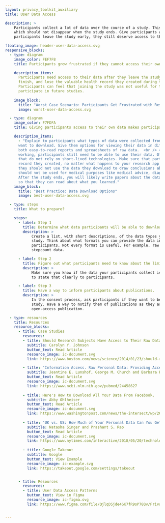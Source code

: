 ```yaml
---
layout: privacy_toolkit_auxiliary
title: User Data Access

description: >
    Participants collect a lot of data over the course of a study. This data forms a valuable record of their health, 
    which should not disappear when the study ends. Give participants access to their data when the study is over. If
    participants leave the study early, they still deserve access to the data they collected.

floating_image: header-user-data-access.svg
responsive_blocks:
  - type: diagram
    image_color: FEF7F8
    title: Participants grow frustrated if they cannot access their own data.

    description_items:
      Participants need access to their data after they leave the study. If they cannot access their data after they 
      finish, and lose the valuable health record they created during the study, they will become frustrated. 
      Participants can feel that joining the study was not useful for them. As a result, they might refuse to 
      participate in future studies.   
      
    image_block:
      title: "Worst Case Scenario: Participants Get Frustrated with Research In General"
      image: worst-user-data-access.svg

  - type: diagram
    image_color: F7FDFA
    title: Giving participants access to their own data makes participating worthwhile.

    description_items:
      - "Explain to participants what types of data were collected from them. Then let them choose which data types they 
      want to download. Give them options for viewing their data in different formats. For example, give participants 
      both easy-to-read reports and spreadsheets of raw data.  <br /> <br /> Remember: if your research app ever stops
      working, participants still need to be able to use their data. Offer formats (e.g., .csv or even plain text) 
      that do not rely on short-lived technologies. Make sure that participants have a way to keep a copy of the health 
      record they created, no matter what happens to your research app in the future. <br /> <br /> Tell participants 
      they should not use the data they download to draw conclusions about their health. Clearly state that the data 
      should not be used for medical purposes like medical advice, diagnosis, or treatment. <br /> <br /> 
      After the study ends, you will likely write papers about the data. Tell participants when your paper comes out, 
      so that they can read about what you learned."
    image_block:
      title: "Best Practice: Data Download Options"
      image: best-user-data-access.svg

  - type: steps
    title: What to prepare?

    steps:
      - label: Step 1
        title: Determine what data participants will be able to download.
        description: > 
            Create a list, with short descriptions, of the data types you will collect from participants during the 
            study. Think about what formats you can provide the data in, and what formats would be useful for 
            participants. Not every format is useful. For example, raw accelerometer data may be less useful than 
            stepcount data.

      - label: Step 2
        title: Figure out what participants need to know about the limits of the data.
        description: >
            Make sure you know if the data your participants collect is valid for medical use. If it is not, make sure 
            to state that clearly to participants.  

      - label: Step 3
        title: Have a way to inform participants about publications.
        description: >
            In the consent process, ask participants if they want to be informed about papers that result from the 
            study. Have a way to notify them of publications as they are released. If you can, set aside funds for 
            open-access publication.

  - type: resources
    title: Resources
    resource_blocks:
      - title: Case Studies
        resources:
        - title: Should Research Subjects Have Access to Their Raw Data?
          subtitle: Carolyn Y. Johnson
          button_text: Read Article
          resource_image: ic-document.svg
          link: https://www.boston.com/news/science/2014/01/23/should-research-subjects-have-access-to-their-raw-data

        - title: "Information Access. Raw Personal Data: Providing Access."
          subtitle: Jeantine E. Lunshof, George M. Church and Barbara Prainsack
          button_text: Read Article
          resource_image: ic-document.svg
          link: https://www.ncbi.nlm.nih.gov/pubmed/24458627
          
        - title: Here's How to Download All Your Data From Facebook.
          subtitle: Abby Ohlheiser
          button_text: Read Article
          resource_image: ic-document.svg
          link: https://www.washingtonpost.com/news/the-intersect/wp/2018/03/27/heres-how-to-download-all-your-data-from-facebook-it-might-be-a-wake-up-call/
          
        - title: "UK vs. US: How Much of Your Personal Data Can You Get?"
          subtitle: Natasha Singer and Prashant S. Rao
          button_text: Read Article
          resource_image: ic-document.svg
          link: https://www.nytimes.com/interactive/2018/05/20/technology/what-data-companies-have-on-you.html
          
        - title: Google Takeout
          subtitle: Google
          button_text: View Example
          resource_image: ic-example.svg
          link: https://takeout.google.com/settings/takeout


      - title: Resources
        resources:
        - title: User Data Access Patterns
          button_text: View in Figma
          resource_image: ic-figma.svg
          link: https://www.figma.com/file/QjlqDSjde4GK7fR9sP78Qv/Privacy-Toolkit-Public-to-Webpage?node-id=40%3A16


---
```

